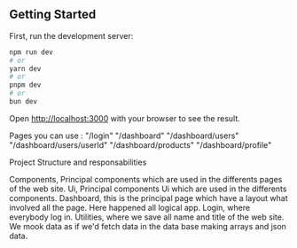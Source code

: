 ## Getting Started

First, run the development server:

```bash
npm run dev
# or
yarn dev
# or
pnpm dev
# or
bun dev
```

Open [http://localhost:3000](http://localhost:3000) with your browser to see the result.

Pages you can use :
"/login"
"/dashboard"
"/dashboard/users"
"/dashboard/users/userId"
"/dashboard/products"
"/dashboard/profile"

Project Structure and responsabilities

Components, Principal components which are used in the differents pages of the web site.
Ui, Principal components Ui which are used in the differents components.
Dashboard, this is the principal page which have a layout what involved all the page. Here happened all logical app.
Login, where everybody log in.
Utilities, where we save all name and title of the web site. We mook data as if we'd fetch data in the data base making arrays and json data.
